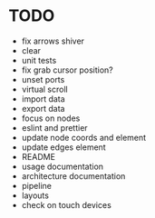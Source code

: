 # TODO

* fix arrows shiver
* clear
* unit tests
* fix grab cursor position?
* unset ports
* virtual scroll
* import data
* export data
* focus on nodes
* eslint and prettier
* update node coords and element
* update edges element
* README
* usage documentation
* architecture documentation
* pipeline
* layouts
* check on touch devices
